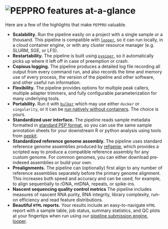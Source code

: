 # <img src="../img/peppro_logo.svg" alt="PEPPRO" class="img-fluid" style="max-height:50px; margin-top:-15px; margin-bottom:-10px"> features at-a-glance

Here are a few of the highlights that make `PEPPRO` valuable.

- **Scalability.** Run the pipeline easily on a project with a single sample or a thousand. This pipeline is compatible with [`looper`](https://looper.databio.org), so it can run locally, in a cloud container engine, or with any cluster resource manager (e.g. SLURM, SGE, or LFS).
- **Restartability.** The pipeline is built using [`pypiper`](https://pypiper.databio.org), so it automatically picks up where it left off in case of preemption or crash.
- **Copious logging.** The pipeline produces a detailed log file recording all output from every command run, and also records the time and memory use of every process, the version of the pipeline and other software, and other useful run information.
- **Flexibility.** The pipeline provides options for multiple peak callers, multiple adapter trimmers, and fully configurable parameterization for many underlying tools.
- **Portability.** Run it with [`bulker`](https://bulker.databio.org/en/latest/) which may use either `docker` or `singularity`, or it can be [run natively without containers](install.md). The choice is yours.
- **Standardized user interface.** The pipeline reads sample metadata formatted in [standard PEP format](http://pepkit.github.io/), so you can use the same sample annotation sheets for your downstream R or python analysis using tools from [pepkit](http://pepkit.github.io/).
- **Standardized reference genome assembly.** The pipeline uses standard reference genome assemblies produced by [refgenie](http://refgenie.databio.org), which provides a scripted way to produce a compatible reference assembly for any custom genome. For common genomes, you can either download pre-indexed assemblies or build your own.
- **Prealignments.** The pipeline can (optionally) first align to any number of reference assemblies separately before the primary genome alignment. This increases both speed and accuracy and can be used, for example, to align sequentially to rDNA, mtDNA, repeats, or spike-ins.
- **Nascent sequencing quality control metrics** The pipeline includes measures of nascent RNA purity, RNA integrity, library complexity, run-on efficiency and read feature distributions.
- **Beautiful `HTML` reports.** Your results include an easy-to-navigate `HTML` report with a sample table, job status, summary statistics, and QC plots at your fingertips when run using our [pipeline submission engine, looper](https://looper.databio.org).

